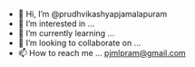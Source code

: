 - 👋 Hi, I’m @prudhvikashyapjamalapuram
- 👀 I’m interested in ...
- 🌱 I’m currently learning ...
- 💞️ I’m looking to collaborate on ...
- 📫 How to reach me ... pjmlpram@gmail.com

<!---
prudhvikashyapjamalapuram/prudhvikashyapjamalapuram is a ✨ special ✨ repository because its `README.md` (this file) appears on your GitHub profile.
You can click the Preview link to take a look at your changes.
--->
